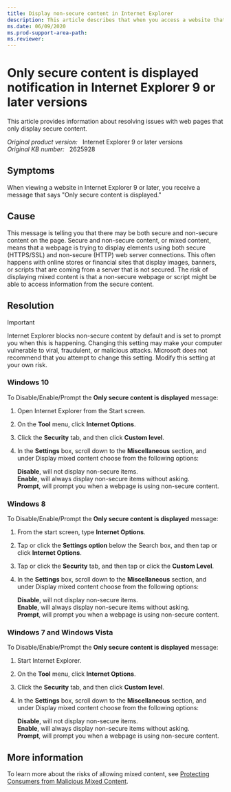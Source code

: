```yaml
---
title: Display non-secure content in Internet Explorer
description: This article describes that when you access a website that contains non-secure content or mixed content, you will receive a **only secure content is displayed** notification. 
ms.date: 06/09/2020
ms.prod-support-area-path: 
ms.reviewer: 
---
```

# Only secure content is displayed notification in Internet Explorer 9 or later versions

This article provides information about resolving issues with web pages that only display secure content.

_Original product version:_ &nbsp; Internet Explorer 9 or later versions  
_Original KB number:_ &nbsp; 2625928

## Symptoms

When viewing a website in Internet Explorer 9 or later, you receive a message that says "Only secure content is displayed."

## Cause

This message is telling you that there may be both secure and non-secure content on the page. Secure and non-secure content, or mixed content, means that a webpage is trying to display elements using both secure (HTTPS/SSL) and non-secure (HTTP) web server connections. This often happens with online stores or financial sites that display images, banners, or scripts that are coming from a server that is not secured. The risk of displaying mixed content is that a non-secure webpage or script might be able to access information from the secure content.

## Resolution

> [!IMPORTANT]
> Internet Explorer blocks non-secure content by default and is set to prompt you when this is happening. Changing this setting may make your computer vulnerable to viral, fraudulent, or malicious attacks. Microsoft does not recommend that you attempt to change this setting. Modify this setting at your own risk.

### Windows 10

To Disable/Enable/Prompt the **Only secure content is displayed** message:

1. Open Internet Explorer from the Start screen.
2. On the **Tool** menu, click **Internet Options**.
3. Click the **Security** tab, and then click **Custom level**.
4. In the **Settings** box, scroll down to the **Miscellaneous** section, and under Display mixed content choose from the following options:

    **Disable**, will not display non-secure items.  
    **Enable**, will always display non-secure items without asking.  
    **Prompt**, will prompt you when a webpage is using non-secure content.

### Windows 8

To Disable/Enable/Prompt the **Only secure content is displayed** message:

1. From the start screen, type **Internet Options**.
2. Tap or click the **Settings option** below the Search box, and then tap or click **Internet Options**.
3. Tap or click the **Security** tab, and then tap or click the **Custom Level**.
4. In the **Settings** box, scroll down to the **Miscellaneous** section, and under Display mixed content choose from the following options:

    **Disable**, will not display non-secure items.  
    **Enable**, will always display non-secure items without asking.  
    **Prompt**, will prompt you when a webpage is using non-secure content.

### Windows 7 and Windows Vista

To Disable/Enable/Prompt the **Only secure content is displayed** message:

1. Start Internet Explorer.
2. On the **Tool** menu, click **Internet Options**.
3. Click the **Security** tab, and then click **Custom level**.
4. In the **Settings** box, scroll down to the **Miscellaneous** section, and under Display mixed content choose from the following options:

    **Disable**, will not display non-secure items.  
    **Enable**, will always display non-secure items without asking.  
    **Prompt**, will prompt you when a webpage is using non-secure content.  

## More information

To learn more about the risks of allowing mixed content, see [Protecting Consumers from Malicious Mixed Content](/archive/blogs/ie/internet-explorer-9-security-part-4-protecting-consumers-from-malicious-mixed-content).
